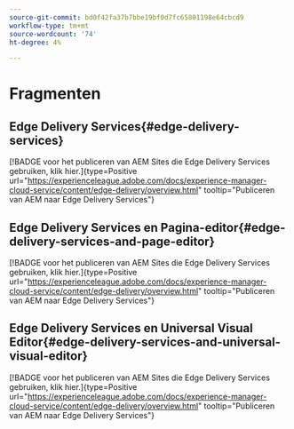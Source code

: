 ```yaml
---
source-git-commit: bd0f42fa37b7bbe19bf0d7fc65801198e64cbcd9
workflow-type: tm+mt
source-wordcount: '74'
ht-degree: 4%

---
```

# Fragmenten

## Edge Delivery Services{#edge-delivery-services}

[!BADGE  voor het publiceren van AEM Sites die Edge Delivery Services gebruiken, klik hier.]{type=Positive url="https://experienceleague.adobe.com/docs/experience-manager-cloud-service/content/edge-delivery/overview.html" tooltip="Publiceren van AEM naar Edge Delivery Services"}

## Edge Delivery Services en Pagina-editor{#edge-delivery-services-and-page-editor}

[!BADGE  voor het publiceren van AEM Sites die Edge Delivery Services gebruiken, klik hier.]{type=Positive url="https://experienceleague.adobe.com/docs/experience-manager-cloud-service/content/edge-delivery/overview.html" tooltip="Publiceren van AEM naar Edge Delivery Services"}

## Edge Delivery Services en Universal Visual Editor{#edge-delivery-services-and-universal-visual-editor}

[!BADGE  voor het publiceren van AEM Sites die Edge Delivery Services gebruiken, klik hier.]{type=Positive url="https://experienceleague.adobe.com/docs/experience-manager-cloud-service/content/edge-delivery/overview.html" tooltip="Publiceren van AEM naar Edge Delivery Services"}
